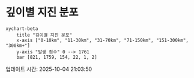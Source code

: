 # 깊이별 지진 분포

```mermaid
xychart-beta
    title "깊이별 지진 분포"
    x-axis ["0-10km", "11-30km", "31-70km", "71-150km", "151-300km", "300km+"]
    y-axis "발생 횟수" 0 --> 1761
    bar [821, 1759, 154, 22, 1, 2]
```

업데이트 시간: 2025-10-04 21:03:50
